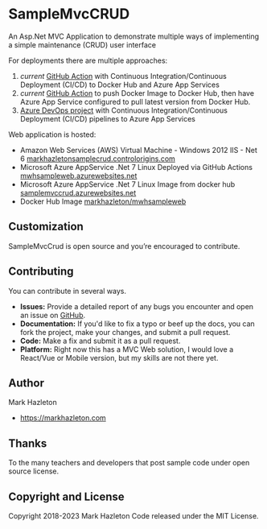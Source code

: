 # SampleMvcCRUD
An Asp.Net MVC Application to demonstrate multiple ways of implementing a simple maintenance (CRUD) user interface

For deployments there are multiple approaches:

1)  *current* [GitHub Action](https://github.com/markhazleton/SampleMvcCRUD/actions/workflows/main_mwhsampleweb.yml) with Continuous Integration/Continuous Deployment (CI/CD) to Docker Hub and Azure App Services 
1)  *current* [GitHub Action](https://github.com/markhazleton/SampleMvcCRUD/actions/workflows/docker-image.yml) to push Docker Image to Docker Hub, then have Azure App Service configured to pull latest version from Docker Hub. 
1)  [Azure DevOps project](https://dev.azure.com/markhazleton/SampleMvcCRUD) with Continuous Integration/Continuous Deployment (CI/CD) pipelines to Azure App Services 

Web application is hosted:
- Amazon Web Services (AWS)  Virtual Machine - Windows 2012 IIS - Net 6 [markhazletonsamplecrud.controlorigins.com](https://markhazletonsamplecrud.controlorigins.com/)
- Microsoft Azure AppService .Net 7 Linux Deployed via GitHub Actions [mwhsampleweb.azurewebsites.net](https://mwhsampleweb.azurewebsites.net/) 
- Microsoft Azure AppService .Net 7 Linux Image from docker hub [samplemvccrud.azurewebsites.net](https://samplemvccrud.azurewebsites.net/) 
- Docker Hub Image [markhazleton/mwhsampleweb](https://hub.docker.com/r/markhazleton/mwhsampleweb)

## Customization

SampleMvcCrud is open source and you’re encouraged to contribute.

## Contributing

You can contribute in several ways.
- **Issues:** Provide a detailed report of any bugs you encounter and open an issue on [GitHub](https://github.com/markhazleton/SampleMvcCrud/issues).
- **Documentation:** If you'd like to fix a typo or beef up the docs, you can fork the project, make your changes, and submit a pull request.
- **Code:** Make a fix and submit it as a pull request. 
- **Platform:**  Right now this has a MVC Web solution, I would love a React/Vue or Mobile version, but my skills are not there yet. 

## Author

Mark Hazleton
+ https://markhazleton.com 

## Thanks
To the many teachers and developers that post sample code under open source license.

## Copyright and License
Copyright 2018-2023 Mark Hazleton
Code released under the MIT License.


